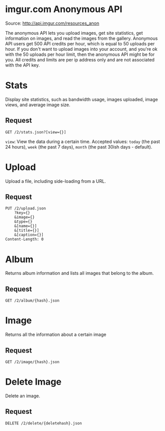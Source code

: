 # imgur.com Anonymous API

Source: <http://api.imgur.com/resources_anon>

The anonymous API lets you upload images, get site statistics, get
information on images, and read the images from the gallery. Anonymous
API users get 500 API credits per hour, which is equal to 50 uploads
per hour. If you don't want to upload images into your account, and
you're ok with the 50 uploads per hour limit, then the anonymous API
might be for you. All credits and limits are per ip address only and
are not associated with the API key.


# Stats

Display site statistics, such as bandwidth usage, images uploaded,
image views, and average image size.

## Request

````
GET /2/stats.json?[view={}]
````

`view`: View the data during a certain time. Accepted values: `today`
(the past 24 hours), `week` (the past 7 days), `month` (the past 30ish
days - default).


# Upload

Upload a file, including side-loading from a URL.

## Request

````
PUT /2/upload.json
    ?key={}
    &image={}
    &type={}
    &[name={}]
    &[title={}]
    &[caption={}]
Content-Length: 0
````

# Album

Returns album information and lists all images that belong to the album.

## Request

````
GET /2/album/{hash}.json
````

# Image

Returns all the information about a certain image

## Request

````
GET /2/image/{hash}.json
````

# Delete Image

Delete an image.

## Request

````
DELETE /2/delete/{deletehash}.json
````

